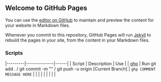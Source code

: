 ## Welcome to GitHub Pages

You can use the [editor on GitHub](https://github.com/williamsnash/Useful-Scripts/edit/gh-pages/index.md) to maintain and preview the content for your website in Markdown files.

Whenever you commit to this repository, GitHub Pages will run [Jekyll](https://jekyllrb.com/) to rebuild the pages in your site, from the content in your Markdown files.

### Scripts


|---------|--------------|------|
| Script  | Description  | Use  |
| [ghp]([https://link-url-here.org](https://github.com/williamsnash/Useful-Scripts)) |  Run git add . / git commit -m "" / git push -u origin [Current Branch] | ```ghp COMMENT MESSAGE HERE```  |
|   |   |   |
|   |   |   |
